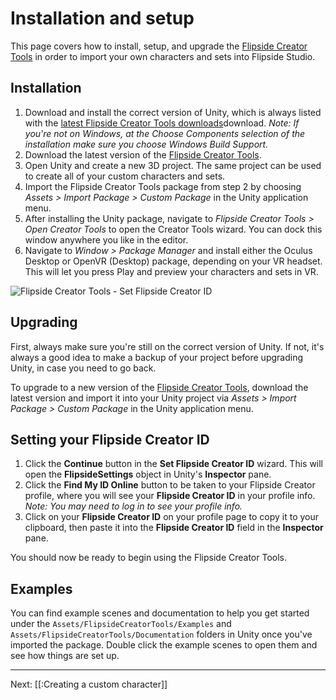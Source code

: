 # Installation and setup

This page covers how to install, setup, and upgrade the [Flipside Creator Tools](/docs/1.0/creator-tools) in order to import your own characters and sets into Flipside Studio.

## Installation

1. Download and install the correct version of Unity, which is always listed with the [latest Flipside Creator Tools downloads](/docs/1.0/creator-tools)download. _Note: If you're not on Windows, at the Choose Components selection of the installation make sure you choose Windows Build Support._
2. Download the latest version of the [Flipside Creator Tools](/docs/1.0/creator-tools).
3. Open Unity and create a new 3D project. The same project can be used to create all
   of your custom characters and sets.
4. Import the Flipside Creator Tools package from step 2 by choosing _Assets > Import
   Package > Custom Package_ in the Unity application menu.
5. After installing the Unity package, navigate to _Flipside Creator Tools > Open Creator Tools_ to open the Creator Tools wizard. You can dock this window anywhere you like in the editor.
6. Navigate to _Window > Package Manager_ and install either the Oculus Desktop or OpenVR (Desktop) package, depending on your VR headset. This will let you press Play and preview your characters and sets in VR.

![Flipside Creator Tools - Set Flipside Creator ID](https://www.flipsidexr.com/files/docs/screenshots/flipside-creator-tools-enter-id.png)

## Upgrading

First, always make sure you're still on the correct version of Unity. If not, it's always a good idea to make a backup of your project before upgrading Unity, in case you need to go back.

To upgrade to a new version of the [Flipside Creator Tools](/docs/1.0/creator-tools), download the latest version and import it into your Unity project via _Assets > Import Package > Custom Package_ in the Unity application menu.

## Setting your Flipside Creator ID

1. Click the **Continue** button in the **Set Flipside Creator ID** wizard. This will open the **FlipsideSettings** object in Unity's **Inspector** pane.
2. Click the **Find My ID Online** button to be taken to
   your Flipside Creator profile, where you will see your **Flipside Creator ID** in
   your profile info. _Note: You may need to log in to see your profile info._
3. Click on your **Flipside Creator ID** on your profile page to copy it to your
   clipboard, then paste it into the **Flipside Creator ID** field in the **Inspector**
   pane.

You should now be ready to begin using the Flipside Creator Tools.

## Examples

You can find example scenes and documentation to help you get started under the `Assets/FlipsideCreatorTools/Examples` and `Assets/FlipsideCreatorTools/Documentation` folders in Unity once you've imported the package. Double click the example scenes to open them and see how things are set up.

---

Next: [[:Creating a custom character]]
